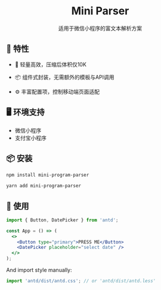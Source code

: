 <h1 align="center">Mini Parser</h1>

<div align="center">适用于微信小程序的富文本解析方案</div>

## 🎉 特性

- 🎈 轻量高效，压缩后体积仅10K

- 📦 组件式封装，无需额外的模板与API调用

- ⚙️ 丰富配置项，控制移动端页面适配

  

## 🖥 环境支持

- 微信小程序
- 支付宝小程序



## 📦 安装

```bash
npm install mini-program-parser
```

```bash
yarn add mini-program-parser
```



## 🔨 使用

```jsx
import { Button, DatePicker } from 'antd';

const App = () => (
  <>
    <Button type="primary">PRESS ME</Button>
    <DatePicker placeholder="select date" />
  </>
);
```

And import style manually:

```jsx
import 'antd/dist/antd.css'; // or 'antd/dist/antd.less'
```



